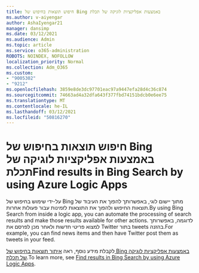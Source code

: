 ```yaml
---
title: חיפוש תוצאות בחיפוש של Bing באמצעות אפליקציות לוגיקה של תכלת
ms.author: v-aiyengar
author: AshaIyengar21
manager: dansimp
ms.date: 03/12/2021
ms.audience: Admin
ms.topic: article
ms.service: o365-administration
ROBOTS: NOINDEX, NOFOLLOW
localization_priority: Normal
ms.collection: Adm_O365
ms.custom:
- "9005302"
- "9212"
ms.openlocfilehash: 3859e8de3dc97701eac97a9447efa28d4c36c874
ms.sourcegitcommit: 74663ad4a32dfa643f377fbd74151bdcb0e6ee75
ms.translationtype: MT
ms.contentlocale: he-IL
ms.lasthandoff: 03/12/2021
ms.locfileid: "50816270"
---
```

# <a name="find-results-in-bing-search-by-using-azure-logic-apps"></a><span data-ttu-id="6b0ee-102">חיפוש תוצאות בחיפוש של Bing באמצעות אפליקציות לוגיקה של תכלת</span><span class="sxs-lookup"><span data-stu-id="6b0ee-102">Find results in Bing Search by using Azure Logic Apps</span></span>

<span data-ttu-id="6b0ee-103">על-ידי שימוש בחיפוש של Bing מתוך יישום לוגי, באפשרותך להפוך את העיבוד של תוצאות החיפוש ולהפוך את התוצאות לזמינות עבור פעולות אחרות.</span><span class="sxs-lookup"><span data-stu-id="6b0ee-103">By using Bing Search from inside a logic app, you can automate the processing of search results and make those results available for other actions.</span></span> <span data-ttu-id="6b0ee-104">לדוגמה, באפשרותך למצוא פריטי חדשות ולאחר מכן לפרסם את Twitter בתור tweets בהזנה.</span><span class="sxs-lookup"><span data-stu-id="6b0ee-104">For example, you can find news items and then have Twitter post them as tweets in your feed.</span></span>

<span data-ttu-id="6b0ee-105">לקבלת מידע נוסף, ראה [איתור תוצאות בחיפוש של Bing באמצעות אפליקציות לוגיקה של תכלת](https://go.microsoft.com/fwlink/?linkid=2151928).</span><span class="sxs-lookup"><span data-stu-id="6b0ee-105">To learn more, see [Find results in Bing Search by using Azure Logic Apps](https://go.microsoft.com/fwlink/?linkid=2151928).</span></span>